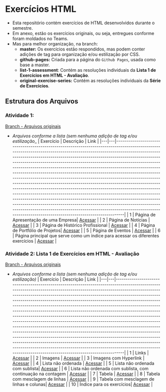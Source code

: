 # Exercícios HTML

- Esta repositório contém exercícios de HTML desenvolvidos durante o semestre.
- Em anexo, estão os exercícios originais, ou seja, entregues conforme foram moldados no Teams.
- Mas para melhor organização, na branch:
  - **master:** Os exercícios estão respondidos, mas podem conter adições de tag para organização e/ou estilização por CSS.
  - **github-pages:** Criada para a página do ```Github Pages```, usada como base a master.
  - **list-1-assessment**: Contém as resoluções individuais da **Lista 1 de Exercícios em HTML - Avaliação**.
  - **original-exercise-series:** Contém as resoluções individuais da **Série de Exercicios**.

## Estrutura dos Arquivos

### **Atividade 1**:
[Branch - Arquivos originais]()
- _Arquivos conforme a lista (sem nenhuma adição de tag e/ou estilização__
| Exercício | Descrição | Link |
|---|---|--------------------------------------------------------------------------------------------------------------------------------------------------------------------------------------------------------------------------------------------------------------------------------------------------------------------------------------------------------------------------------------------------------------------------------------------------------------------------------------------------------------------------------------------------------------------------------------------------------------------------------------------------------------------------------------------------------------------------------------------------------------------------------------------------------------------------------------------------------------------------------------------------------------------------------------------------------------------------------------------------------------------------------------------------------------------------------|
| 1  | Página de Apresentação de uma Empresa| [Acessar](https://github.com/chriskryon/fatec-desenvolvimento-web-i/blob/master/atividade_1/ex_1/index.html)  |
| 2  | Página de Notícias | [Acessar](https://github.com/chriskryon/fatec-desenvolvimento-web-i/blob/master/atividade_1/ex_2/index.html)  |
| 3  | Página de Histórico Profissional  | [Acessar](https://github.com/chriskryon/fatec-desenvolvimento-web-i/blob/master/atividade_1/ex_3/index.html)  |
| 4  | Página de Portfólio de Projetos| [Acessar](https://github.com/chriskryon/fatec-desenvolvimento-web-i/blob/master/atividade_1/ex_4/index.html)  |
| 5  | Página de Eventos  | [Acessar](https://github.com/chriskryon/fatec-desenvolvimento-web-i/blob/master/atividade_1/ex_5/index.html)  |
| 6  | Página principal que serve como um índice para acessar os diferentes exercícios | [Acessar]((https://github.com/chriskryon/fatec-desenvolvimento-web-i/blob/master/atividade_1)/index.html) |


### **Atividade 2: Lista 1 de Exercícios em HTML - Avaliação**
[Branch - Arquivos originais]()
- _Arquivos conforme a lista (sem nenhuma adição de tag e/ou estilização)_
| Exercício | Descrição  | Link  |
|---|---|--------------------------------------------------------------------------------------------------------------------------------------------------------------------------------------------------------------------------------------------------------------------------------------------------------------------------------------------------------------------------------------------------------------------------------------------------------------------------------------------------------------------------------------------------------------------------------------------------------------------------------------------------------------------------------------------------------------------------------------------------------------------------------------------------------------------------------------------------------------------------------------------------------------------------------------------------------------------------------------------------------------------------------------------------------------------------------|
| 1  | Links | [Acessar](https://github.com/chriskryon/fatec-desenvolvimento-web-i/blob/master/atividade_2/exercicio1.html)  |
| 2  | Imagens | [Acessar](https://github.com/chriskryon/fatec-desenvolvimento-web-i/blob/master/atividade_2/exercicio2.html)  |
| 3  | Imagens com Hyperlink | [Acessar](https://github.com/chriskryon/fatec-desenvolvimento-web-i/blob/master/atividade_2/exercicio3.html)  |
| 4  | Lista não ordenada  | [Acessar](https://github.com/chriskryon/fatec-desenvolvimento-web-i/blob/master/atividade_2/exercicio4.html)  |
| 5  | Lista não ordenada com sublista| [Acessar](https://github.com/chriskryon/fatec-desenvolvimento-web-i/blob/master/atividade_2/exercicio5.html)  |
| 6  | Lista não ordenada com sublista, com continuação na contagem  | [Acessar](https://github.com/chriskryon/fatec-desenvolvimento-web-i/blob/master/atividade_2/exercicio6.html)  |
| 7  | Tabela  | [Acessar](https://github.com/chriskryon/fatec-desenvolvimento-web-i/blob/master/atividade_2/exercicio7.html)  |
| 8  | Tabela com mesclagem de linhas | [Acessar](https://github.com/chriskryon/fatec-desenvolvimento-web-i/blob/master/atividade_2/exercicio8.html)  |
| 9  | Tabela com mesclagem de linhas e colunas| [Acessar](https://github.com/chriskryon/fatec-desenvolvimento-web-i/blob/master/atividade_2/exercicio9.html) |
| 10 | Índice para os exercícios| [Acessar](https://github.com/chriskryon/fatec-desenvolvimento-web-i/blob/master/atividade_2/exercicio10.html) |